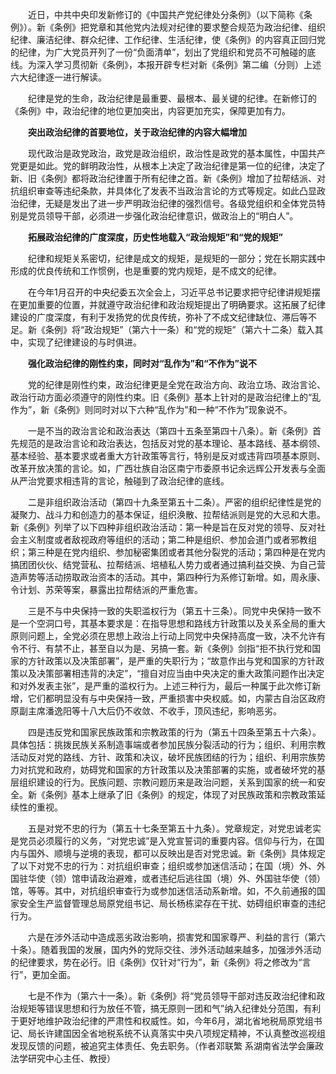　　近日，中共中央印发新修订的《中国共产党纪律处分条例》（以下简称《条例》）。新《条例》把党章和其他党内法规对纪律的要求整合规范为政治纪律、组织纪律、廉洁纪律、群众纪律、工作纪律、生活纪律，使《条例》的内容真正回归党的纪律，为广大党员开列了一份“负面清单”，划出了党组织和党员不可触碰的底线。为深入学习贯彻新《条例》，本报开辟专栏对新《条例》第二编（分则）上述六大纪律逐一进行解读。

　　纪律是党的生命，政治纪律是最重要、最根本、最关键的纪律。在新修订的《条例》中，政治纪律的地位更加突出，内容更加充实，保障更加有力。

　　**突出政治纪律的首要地位，关于政治纪律的内容大幅增加**

　　现代政治是政党政治，政党是政治组织，政治性是政党的基本属性，中国共产党更是如此。党的鲜明政治性，从根本上决定了政治纪律是第一位的纪律，决定了新、旧《条例》都将政治纪律置于所有纪律之首。新《条例》增加了拉帮结派、对抗组织审查等违纪条款，并具体化了发表不当政治言论的方式等规定。如此凸显政治纪律，无疑是发出了进一步严明政治纪律的强烈信号。各级党组织和全体党员特别是党员领导干部，必须进一步强化政治纪律意识，做政治上的“明白人”。

　　**拓展政治纪律的广度深度，历史性地载入“政治规矩”和“党的规矩”**

　　纪律和规矩关系密切，纪律是成文的规矩，是规矩的一部分；党在长期实践中形成的优良传统和工作惯例，也是重要的党内规矩，是不成文的纪律。

　　在今年1月召开的中央纪委五次全会上，习近平总书记要求把守纪律讲规矩摆在更加重要的位置，并就遵守政治纪律和政治规矩提出了明确要求。这拓展了纪律建设的广度深度，有利于发扬党的优良传统，弥补了不成文纪律缺位、滞后等不足。新《条例》将“政治规矩”（第六十一条）和“党的规矩”（第六十二条）载入其中，实现了纪律建设的与时俱进。

　　**强化政治纪律的刚性约束，同时对“乱作为”和“不作为”说不**

　　党的纪律是刚性约束，政治纪律更是全党在政治方向、政治立场、政治言论、政治行动方面必须遵守的刚性约束。旧《条例》基本上针对的是政治纪律上的“乱作为”，新《条例》则同时对以下六种“乱作为”和一种“不作为”现象说不。

　　一是不当的政治言论和政治表达（第四十五条至第四十八条）。新《条例》首先规范的是政治言论和政治表达，包括反对党的基本理论、基本路线、基本纲领、基本经验、基本要求或者重大方针政策等言行，特别是反对或违背四项基本原则、改革开放决策的言论。如，广西壮族自治区南宁市委原书记余远辉公开发表与全面从严治党要求相违背的言论，触碰到了政治纪律的底线。

　　二是非组织政治活动（第四十九条至第五十二条）。严密的组织纪律性是党的凝聚力、战斗力和创造力的基本保证，组织涣散、拉帮结派则是党的大忌和大患。新《条例》列举了以下四种非组织政治活动：第一种是旨在反对党的领导、反对社会主义制度或者敌视政府等组织的活动；第二种是组织、参加会道门或者邪教组织；第三种是在党内组织、参加秘密集团或者其他分裂党的活动；第四种是在党内搞团团伙伙、结党营私、拉帮结派、培植私人势力或者通过搞利益交换、为自己营造声势等活动捞取政治资本的活动。其中，第四种行为系修订新增。如，周永康、令计划、苏荣等案，暴露出拉帮结派的严重危害。

　　三是不与中央保持一致的失职滥权行为（第五十三条）。同党中央保持一致不是一个空洞口号，其基本要求是：在指导思想和路线方针政策以及关系全局的重大原则问题上，全党必须在思想上政治上行动上同党中央保持高度一致，决不允许有令不行、有禁不止，甚至自以为是、另搞一套。新《条例》剑指“拒不执行党和国家的方针政策以及决策部署”，是严重的失职行为；“故意作出与党和国家的方针政策以及决策部署相违背的决定”，“擅自对应当由中央决定的重大政策问题作出决定和对外发表主张”，是严重的滥权行为。上述三种行为，最后一种属于此次修订新增，它们都明显没有与中央保持一致，严重损害中央权威。如，内蒙古自治区政府原副主席潘逸阳等十八大后仍不收敛、不收手，顶风违纪，影响恶劣。

　　四是违反党和国家民族政策和宗教政策的行为（第五十四条至第五十六条）。具体包括：挑拨民族关系制造事端或者参加民族分裂活动的行为；组织、利用宗教活动反对党的路线、方针、政策和决议，破坏民族团结的行为；组织、利用宗族势力对抗党和政府，妨碍党和国家的方针政策以及决策部署的实施，或者破坏党的基层组织建设的行为。民族问题、宗教问题历来是政治问题，关系到国家的统一和安全。新《条例》基本上继承了旧《条例》的规定，体现了对民族政策和宗教政策延续性的重视。

　　五是对党不忠的行为（第五十七条至第五十九条）。党章规定，对党忠诚老实是党员必须履行的义务，“对党忠诚”是入党宣誓词的重要内容。信仰与行为，在国内与国外、顺境与逆境的表现，都可以反映出是否对党忠诚。新《条例》具体规定了以下对党不忠的行为：对抗组织审查；组织或参加迷信活动；在国（境）外、外国驻华使（领）馆申请政治避难，或者违纪后逃往国（境）外、外国驻华使（领）馆，等等。其中，对抗组织审查行为或参加迷信活动系新增。如，不久前通报的国家安全生产监督管理总局原党组书记、局长杨栋梁存在干扰、妨碍组织审查的违纪行为。

　　六是在涉外活动中造成恶劣政治影响，损害党和国家尊严、利益的言行（第六十条）。随着我国的发展，国内外的党际交往、涉外活动越来越多，加强涉外活动的纪律要求，势在必行。旧《条例》仅针对“行为”，新《条例》将之修改为“言行”，更加全面。

　　七是不作为（第六十一条）。新《条例》将“党员领导干部对违反政治纪律和政治规矩等错误思想和行为放任不管，搞无原则一团和气”纳入纪律处分范围，有利于更好地维护政治纪律的严肃性和权威性。如，今年6月，湖北省地税局原党组书记、局长许建国因全省地税系统不认真落实中央八项规定精神，不认真整改巡视组发现反馈的问题，被追究主体责任、免去职务。（作者邓联繁 系湖南省法学会廉政法学研究中心主任、教授）